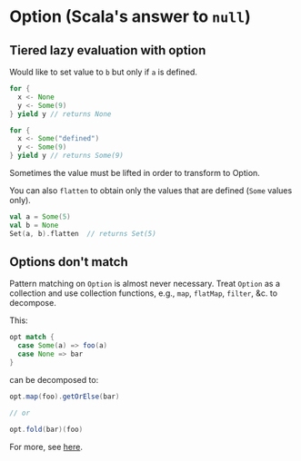 # Option (Scala's answer to `null`)

## Tiered lazy evaluation with option

Would like to set value to `b` but only if `a` is defined.

```scala
for {
  x <- None
  y <- Some(9)
} yield y // returns None
```

```scala
for {
  x <- Some("defined")
  y <- Some(9)
} yield y // returns Some(9)
```

Sometimes the value must be lifted in order to transform to Option.

You can also `flatten` to obtain only the values that are defined (`Some` values only).

```scala
val a = Some(5)
val b = None
Set(a, b).flatten  // returns Set(5)
```


## Options don't match

Pattern matching on `Option` is almost never necessary.
Treat `Option` as a collection and use collection functions, e.g., `map`,
`flatMap`, `filter`, &c. to decompose.

This:

```scala
opt match {
  case Some(a) => foo(a)
  case None => bar
}
```

can be decomposed to:

```scala
opt.map(foo).getOrElse(bar)

// or

opt.fold(bar)(foo)
```


For more, see [here](http://blog.originate.com/blog/2014/06/15/idiomatic-scala-your-options-do-not-match/).
